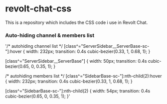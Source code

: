 # revolt-chat-css
This is a repository which includes the CSS code i use in Revolt Chat.

### Auto-hiding channel & members list
'/* autohiding channel list */
[class^="ServerSidebar__ServerBase-sc-"]:hover {
    width: 232px;
    transition: 0.4s cubic-bezier(0.33, 1, 0.68, 1);
}

[class^="ServerSidebar__ServerBase"] {
    width: 50px;
    transition: 0.4s cubic-bezier(0.65, 0, 0.35, 1);
}

/* autohiding members list */
[class^="SidebarBase-sc-"]:nth-child(2):hover {
    width: 232px;
    transition: 0.4s cubic-bezier(0.33, 1, 0.68, 1);
}

[class^="SidebarBase-sc-"]:nth-child(2) {
    width: 54px;
    transition: 0.4s cubic-bezier(0.65, 0, 0.35, 1);
}'
